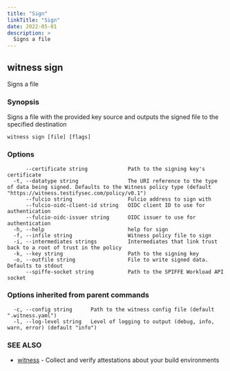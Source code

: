 ```yaml
---
title: "Sign"
linkTitle: "Sign"
date: 2022-05-01
description: >
  Signs a file
---
```



## witness sign

Signs a file

### Synopsis

Signs a file with the provided key source and outputs the signed file to the specified destination

```
witness sign [file] [flags]
```

### Options

```
      --certificate string             Path to the signing key's certificate
  -t, --datatype string                The URI reference to the type of data being signed. Defaults to the Witness policy type (default "https://witness.testifysec.com/policy/v0.1")
      --fulcio string                  Fulcio address to sign with
      --fulcio-oidc-client-id string   OIDC client ID to use for authentication
      --fulcio-oidc-issuer string      OIDC issuer to use for authentication
  -h, --help                           help for sign
  -f, --infile string                  Witness policy file to sign
  -i, --intermediates strings          Intermediates that link trust back to a root of trust in the policy
  -k, --key string                     Path to the signing key
  -o, --outfile string                 File to write signed data. Defaults to stdout
      --spiffe-socket string           Path to the SPIFFE Workload API socket
```

### Options inherited from parent commands

```
  -c, --config string      Path to the witness config file (default ".witness.yaml")
  -l, --log-level string   Level of logging to output (debug, info, warn, error) (default "info")
```

### SEE ALSO

* [witness](witness.md)	 - Collect and verify attestations about your build environments

